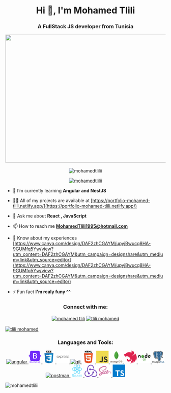 <h1 align="center">Hi 👋, I'm Mohamed Tlili</h1>
<h3 align="center">A FullStack JS developer from Tunisia</h3>
  <div align="center">
    <img
      width="800px"
      height="400"
      src="https://scontent.ftun16-1.fna.fbcdn.net/v/t39.30808-6/281856722_521108266401243_2509159163032268920_n.jpg?_nc_cat=106&ccb=1-7&_nc_sid=5f2048&_nc_ohc=9li-YGIRaZcQ7kNvgEo_bTO&_nc_ht=scontent.ftun16-1.fna&oh=00_AYA0EXwC02kaN0awtfuTbL5nVAryhf1ts77-cGFGwCz06g&oe=6679E600"
      alt=""
    />
  </div>
<p align="center"> <img src="https://komarev.com/ghpvc/?username=mohamedtlilii&label=Profile%20views&color=0e75b6&style=flat" alt="mohamedtlilii" /> </p>

<p align="center"> <a href="https://github.com/ryo-ma/github-profile-trophy"><img src="https://github-profile-trophy.vercel.app/?username=mohamedtlilii" alt="mohamedtlilii" /></a> </p>

- 🌱 I’m currently learning **Angular and NestJS**

- 👨‍💻 All of my projects are available at [https://portfolio-mohamed-tlili.netlify.app/](https://portfolio-mohamed-tlili.netlify.app/)

- 💬 Ask me about **React , JavaScript**

- 📫 How to reach me **MohamedTlili1995@hotmail.com**

- 📄 Know about my experiences [https://www.canva.com/design/DAF2zhCGAYM/upyjBwucq8HA-9GUMfq5Yw/view?utm_content=DAF2zhCGAYM&utm_campaign=designshare&utm_medium=link&utm_source=editor](https://www.canva.com/design/DAF2zhCGAYM/upyjBwucq8HA-9GUMfq5Yw/view?utm_content=DAF2zhCGAYM&utm_campaign=designshare&utm_medium=link&utm_source=editor)

- ⚡ Fun fact **I'm realy funy ^^**

<h3 align="center">Connect with me:</h3>
<p align="center">
<a href="https://www.linkedin.com/in/mohamed-tlili-/" target="blank"><img align="center" src="https://raw.githubusercontent.com/rahuldkjain/github-profile-readme-generator/master/src/images/icons/Social/linked-in-alt.svg" alt="mohamed tlili" height="30" width="40" /></a>
<a href="https://www.facebook.com/mohamed.tliliiiii/" target="blank"><img align="center" src="https://raw.githubusercontent.com/rahuldkjain/github-profile-readme-generator/master/src/images/icons/Social/facebook.svg" alt="tlili mohamed" height="30" width="40" /></a>
</p>
<a href="https://www.instagram.com/tliliimohamed/" target="blank"><img align="center" src="https://raw.githubusercontent.com/rahuldkjain/github-profile-readme-generator/master/src/images/icons/Social/instagram.svg" alt="tlili mohamed" height="30" width="40" /></a>
</p>

<h3 align="center">Languages and Tools:</h3>
<p align="center"> <a href="https://angular.io" target="_blank" rel="noreferrer"> <img src="https://angular.io/assets/images/logos/angular/angular.svg" alt="angular" width="40" height="40"/> </a> <a href="https://getbootstrap.com" target="_blank" rel="noreferrer"> <img src="https://raw.githubusercontent.com/devicons/devicon/master/icons/bootstrap/bootstrap-plain-wordmark.svg" alt="bootstrap" width="40" height="40"/> </a> <a href="https://www.w3schools.com/css/" target="_blank" rel="noreferrer"> <img src="https://raw.githubusercontent.com/devicons/devicon/master/icons/css3/css3-original-wordmark.svg" alt="css3" width="40" height="40"/> </a> <a href="https://expressjs.com" target="_blank" rel="noreferrer"> <img src="https://raw.githubusercontent.com/devicons/devicon/master/icons/express/express-original-wordmark.svg" alt="express" width="40" height="40"/> </a> <a href="https://git-scm.com/" target="_blank" rel="noreferrer"> <img src="https://www.vectorlogo.zone/logos/git-scm/git-scm-icon.svg" alt="git" width="40" height="40"/> </a> <a href="https://www.w3.org/html/" target="_blank" rel="noreferrer"> <img src="https://raw.githubusercontent.com/devicons/devicon/master/icons/html5/html5-original-wordmark.svg" alt="html5" width="40" height="40"/> </a> <a href="https://developer.mozilla.org/en-US/docs/Web/JavaScript" target="_blank" rel="noreferrer"> <img src="https://raw.githubusercontent.com/devicons/devicon/master/icons/javascript/javascript-original.svg" alt="javascript" width="40" height="40"/> </a> <a href="https://www.mongodb.com/" target="_blank" rel="noreferrer"> <img src="https://raw.githubusercontent.com/devicons/devicon/master/icons/mongodb/mongodb-original-wordmark.svg" alt="mongodb" width="40" height="40"/> </a> <a href="https://nestjs.com/" target="_blank" rel="noreferrer"> <img src="https://raw.githubusercontent.com/devicons/devicon/master/icons/nestjs/nestjs-plain.svg" alt="nestjs" width="40" height="40"/> </a> <a href="https://nodejs.org" target="_blank" rel="noreferrer"> <img src="https://raw.githubusercontent.com/devicons/devicon/master/icons/nodejs/nodejs-original-wordmark.svg" alt="nodejs" width="40" height="40"/> </a> <a href="https://www.postgresql.org" target="_blank" rel="noreferrer"> <img src="https://raw.githubusercontent.com/devicons/devicon/master/icons/postgresql/postgresql-original-wordmark.svg" alt="postgresql" width="40" height="40"/> </a> <a href="https://postman.com" target="_blank" rel="noreferrer"> <img src="https://www.vectorlogo.zone/logos/getpostman/getpostman-icon.svg" alt="postman" width="40" height="40"/> </a> <a href="https://reactjs.org/" target="_blank" rel="noreferrer"> <img src="https://raw.githubusercontent.com/devicons/devicon/master/icons/react/react-original-wordmark.svg" alt="react" width="40" height="40"/> </a> <a href="https://redux.js.org" target="_blank" rel="noreferrer"> <img src="https://raw.githubusercontent.com/devicons/devicon/master/icons/redux/redux-original.svg" alt="redux" width="40" height="40"/> </a> <a href="https://sass-lang.com" target="_blank" rel="noreferrer"> <img src="https://raw.githubusercontent.com/devicons/devicon/master/icons/sass/sass-original.svg" alt="sass" width="40" height="40"/> </a> <a href="https://www.typescriptlang.org/" target="_blank" rel="noreferrer"> <img src="https://raw.githubusercontent.com/devicons/devicon/master/icons/typescript/typescript-original.svg" alt="typescript" width="40" height="40"/> </a> </p>

<p><img align="left" src="https://github-readme-stats.vercel.app/api/top-langs?username=mohamedtlilii&show_icons=true&locale=en&layout=compact" alt="mohamedtlilii" /></p>




